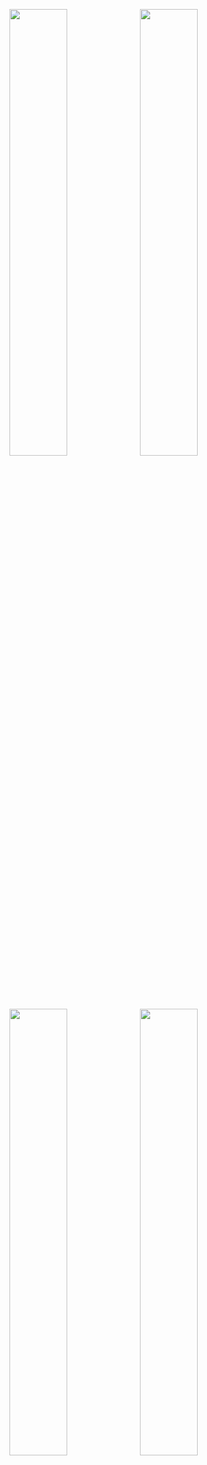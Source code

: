 
<!-- ![github stats](https://github-readme-stats.vercel.app/api?username=defun99&theme=nightowl&show_icons=true&hide_border=true) -->


<!-- ![](https://img.shields.io/badge/OS-Mac-informational?style=flat&logo=apple&logoColor=white&color=7f7d7c)
![](https://img.shields.io/badge/Editor-PyCharm-informational?style=flat&logo=PyCharm&logoColor=white&color=d0b49f) -->


[<img src="https://wakatime.com/share/@defun99/8d65c83a-ddd9-4a53-9aed-f7dd76567119.svg" width="45%"/>](https://wakatime.com/share/@defun99/8d65c83a-ddd9-4a53-9aed-f7dd76567119.svg) [<img src="https://wakatime.com/share/@defun99/6984f83f-167d-4a0c-a2b2-153056e6ed35.svg" width="45%"/>](https://wakatime.com/share/@defun99/6984f83f-167d-4a0c-a2b2-153056e6ed35.svg)

[<img src="https://wakatime.com/share/@defun99/00015e50-3963-4c6e-9570-12ea57b2abfe.svg" width="45%"/>](https://wakatime.com/share/@defun99/00015e50-3963-4c6e-9570-12ea57b2abfe.svg) [<img src="https://wakatime.com/share/@defun99/be5904f5-ee5a-4d6c-942c-0cee85193b6e.svg" width="45%"/>](https://wakatime.com/share/@defun99/be5904f5-ee5a-4d6c-942c-0cee85193b6e.svg)


<!-- #### Current stack: -->
<!-- ![](https://img.shields.io/badge/Vue-informational?style=flat&logo=v&logoColor=white&color=39918c) -->
<!-- ![](https://img.shields.io/badge/Typescript-informational?style=flat&logo=Typescript&logoColor=white&color=2f435a) -->
<!-- ![](https://img.shields.io/badge/Angular-informational?style=flat&logo=Angular&logoColor=white&color=933b27) -->

<!-- ![](https://img.shields.io/badge/Node.js-informational?style=flat&logo=Node.js&logoColor=white&color=39918c) -->
<!-- ![](https://img.shields.io/badge/Express-informational?style=flat&logo=Typescript&logoColor=white&color=2f435a) -->
<!-- ![](https://img.shields.io/badge/Mongo-informational?style=flat&logo=MongoDB&logoColor=white&color=39918c) -->



<!-- #### Some experience with:
![](https://img.shields.io/badge/Python-informational?style=flat&logo=Python&logoColor=white&color=39918c)
![](https://img.shields.io/badge/Django-informational?style=flat&logo=Django&logoColor=white&color=39918c)
![](https://img.shields.io/badge/PortgreSQL-informational?style=flat&logo=postgresql&logoColor=white&color=3792cb)
#### Interested with:
![](https://img.shields.io/badge/Python-informational?style=flat&logo=Python&logoColor=white&color=39918c)
![](https://img.shields.io/badge/Julia-informational?style=flat&logo=Julia&logoColor=white&color=b1a7d1)
![](https://img.shields.io/badge/SQL-informational?style=flat&logo=sql&logoColor=white&color=3792cb) -->

<!-- ![](https://img.shields.io/badge/C&#9839;-informational?style=flat&logo=c-sharp&logoColor=black&color=f5f5f5) -->
<!-- ![](https://img.shields.io/badge/D3.js/p5.js/Processing-informational?style=flat&logo=Tableau&logoColor=white&color=ff8b3d) -->
<!--![](https://img.shields.io/badge/Julia-informational?style=flat&logo=Julia&logoColor=white&color=DA70D6) -->

<!-- ![](https://img.shields.io/badge/Node.js-informational?style=flat&logo=Node.js&logoColor=white&color=39918c) -->

<!-- ![](https://img.shields.io/badge/R-informational?style=flat&logo=R&logoColor=white&color=187bcd) -->

<!--![](https://img.shields.io/badge/Go-informational?style=flat&logo=Go&logoColor=white&color=3792cb)-->
<!--![](https://img.shields.io/badge/Python-informational?style=flat&logo=Python&logoColor=white&color=228B22) -->

<!-- ![](https://img.shields.io/badge/Unity/C&#9839;-Informational?style=flat&logo=unity&logoColor=white&color=00008B) -->
<!-- ![](https://img.shields.io/badge/Rust-informational?style=flat&logo=Rust&logoColor=white&color=ab6b51) -->

<!-- ![](https://img.shields.io/badge/OpenGL-informational?style=flat&logo=OpenGL&logoColor=white&color=blue)
![](https://img.shields.io/badge/WebGL-informational?style=flat&logo=WebGL&logoColor=white&color=red) -->

<!-- <a href="https://observablehq.com/d/16abef2c19828e52"><img src="untitled (1).svg"></a> -->


<!-- ![](https://img.shields.io/badge/Rust-informational?style=flat&logo=Rust&logoColor=white&color=865840)
![](https://img.shields.io/badge/Haskell-informational?style=flat&logo=Haskell&logoColor=white&color=7b33fb)  -->


<!-- ![](https://img.shields.io/badge/Python-informational?style=flat&logo=Python&logoColor=white&color=296d98)
![](https://img.shields.io/badge/PostgreSQL-informational?style=flat&logo=PostgreSQL&logoColor=white&color=296d98) -->

<!-- <a href="https://wakatime.com"><img src="https://wakatime.com/share/@defun99/18e0e2ac-a468-4feb-8ea2-258151bb2672.png" /></a> -->
<!-- <a href="https://wakatime.com"><img src="https://wakatime.com/share/@defun99/af02bf10-ea2b-42b4-ae4b-0a982dc9841c.png" /></a> -->

<!-- <a href="https://wakatime.com"><img src="https://wakatime.com/share/@defun99/59205e29-42f8-4a60-b0b7-1398ec3ee921.png" /></a> -->

<!--
**defun99/defun99** is a ✨ _special_ ✨ repository because its `README.md` (this file) appears on your GitHub profile.


Here are some ideas to get you started:

- 🔭 I’m currently working on Express API + Mongo
- 🌱 I’m currently learning server-side programming and Huskell
- 💬 Ask me about anything
- 😄 Pronouns: Nik
- ⚡ Fun fact: ...
-->
